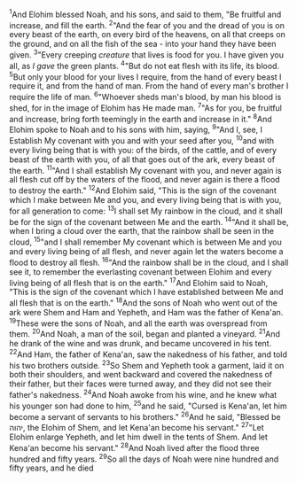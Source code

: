 <sup>1</sup>And Elohim blessed Noah, and his sons, and said to them, "Be fruitful and increase, and fill the earth.
<sup>2</sup>"And the fear of you and the dread of you is on every beast of the earth, on every bird of the heavens, on all that creeps on the ground, and on all the fish of the sea - into your hand they have been given.
<sup>3</sup>"Every creeping *creature* that lives is food for you. I have given you all, as *I gave* the green plants.
<sup>4</sup>"But do not eat flesh with its life, its blood.
<sup>5</sup>But only your blood for your lives I require, from the hand of every beast I require it, and from the hand of man. From the hand of every man's brother I require the life of man.
<sup>6</sup>"Whoever sheds man's blood, by man his blood is shed, for in the image of Elohim has He made man.
<sup>7</sup>"As for you, be fruitful and increase, bring forth teemingly in the earth and increase in it."
<sup>8</sup>And Elohim spoke to Noah and to his sons with him, saying,
<sup>9</sup>"And I, see, I Establish My covenant with you and with your seed after you,
<sup>10</sup>and with every living being that is with you: of the birds, of the cattle, and of every beast of the earth with you, of all that goes out of the ark, every beast of the earth.
<sup>11</sup>"And I shall establish My covenant with you, and never again is all flesh cut off by the waters of the flood, and never again is there a flood to destroy the earth."
<sup>12</sup>And Elohim said, "This is the sign of the covenant which I make between Me and you, and every living being that is with you, for all generation to come:
<sup>13</sup>I shall set My rainbow in the cloud, and it shall be for the sign of the covenant between Me and the earth.
<sup>14</sup>"And it shall be, when I bring a cloud over the earth, that the rainbow shall be seen in the cloud,
<sup>15</sup>"and I shall remember My covenant which is between Me and you and every living being of all flesh, and never again let the waters become a flood to destroy all flesh.
<sup>16</sup>"And the rainbow shall be in the cloud, and I shall see it, to remember the everlasting covenant between Elohim and every living being of all flesh that is on the earth."
<sup>17</sup>And Elohim said to Noah, "This is the sign of the covenant which I have established between Me and all flesh that is on the earth."
<sup>18</sup>And the sons of Noah who went out of the ark were Shem and Ham and Yepheth, and Ham was the father of Kena'an.
<sup>19</sup>These were the sons of Noah, and all the earth was overspread from them.
<sup>20</sup>And Noah, a man of the soil, began and planted a vineyard.
<sup>21</sup>And he drank of the wine and was drunk, and became uncovered in his tent.
<sup>22</sup>And Ham, the father of Kena'an, saw the nakedness of his father, and told his two brothers outside.
<sup>23</sup>So Shem and Yepheth took a garment, laid it on both their shoulders, and went backward and covered the nakedness of their father, but their faces were turned away, and they did not see their father's nakedness.
<sup>24</sup>And Noah awoke from his wine, and he knew what his younger son had done to him,
<sup>25</sup>and he said, "Cursed is Kena'an, let him become a servant of servants to his brothers."
<sup>26</sup>And he said, "Blessed be יהוה, the Elohim of Shem, and let Kena'an become his servant."
<sup>27</sup>"Let Elohim enlarge Yepheth, and let him dwell in the tents of Shem. And let Kena'an become his servant."
<sup>28</sup>And Noah lived after the flood three hundred and fifty years.
<sup>29</sup>So all the days of Noah were nine hundred and fifty years, and he died